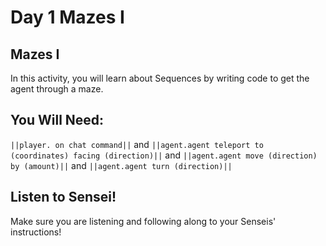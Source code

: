 # Day 1 Mazes I

## Mazes I

In this activity, you will learn about Sequences by writing code to get the agent through a maze.

## You Will Need:

``||player. on chat command||`` and
``||agent.agent teleport to (coordinates) facing (direction)||`` and
``||agent.agent move (direction) by (amount)||`` and
``||agent.agent turn (direction)||``

## Listen to Sensei!

Make sure you are listening and following along to your Senseis' instructions!
